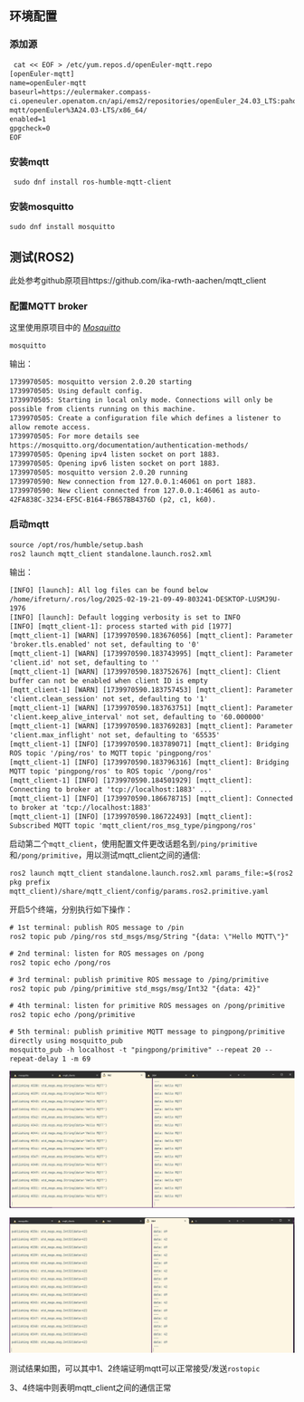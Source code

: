 ## 环境配置

### 添加源

```shell
 cat << EOF > /etc/yum.repos.d/openEuler-mqtt.repo
[openEuler-mqtt]
name=openEuler-mqtt
baseurl=https://eulermaker.compass-ci.openeuler.openatom.cn/api/ems2/repositories/openEuler_24.03_LTS:paho-mqtt/openEuler%3A24.03-LTS/x86_64/
enabled=1
gpgcheck=0
EOF
```

### 安装mqtt

```shell
 sudo dnf install ros-humble-mqtt-client
```

### 安装mosquitto

```shell
sudo dnf install mosquitto
```



## 测试(ROS2)

此处参考github原项目https://github.com/ika-rwth-aachen/mqtt_client

### 配置MQTT broker

这里使用原项目中的 [*Mosquitto*](https://mosquitto.org/)

```shell
mosquitto
```

输出：

```shell
1739970505: mosquitto version 2.0.20 starting
1739970505: Using default config.
1739970505: Starting in local only mode. Connections will only be possible from clients running on this machine.
1739970505: Create a configuration file which defines a listener to allow remote access.
1739970505: For more details see https://mosquitto.org/documentation/authentication-methods/
1739970505: Opening ipv4 listen socket on port 1883.
1739970505: Opening ipv6 listen socket on port 1883.
1739970505: mosquitto version 2.0.20 running
1739970590: New connection from 127.0.0.1:46061 on port 1883.
1739970590: New client connected from 127.0.0.1:46061 as auto-42FA838C-3234-EF5C-B164-FB657BB4376D (p2, c1, k60).
```

### 启动mqtt

```shell
source /opt/ros/humble/setup.bash
ros2 launch mqtt_client standalone.launch.ros2.xml
```

输出：

```shell
[INFO] [launch]: All log files can be found below /home/ifreturn/.ros/log/2025-02-19-21-09-49-803241-DESKTOP-LUSMJ9U-1976
[INFO] [launch]: Default logging verbosity is set to INFO
[INFO] [mqtt_client-1]: process started with pid [1977]
[mqtt_client-1] [WARN] [1739970590.183676056] [mqtt_client]: Parameter 'broker.tls.enabled' not set, defaulting to '0'
[mqtt_client-1] [WARN] [1739970590.183743995] [mqtt_client]: Parameter 'client.id' not set, defaulting to ''
[mqtt_client-1] [WARN] [1739970590.183752676] [mqtt_client]: Client buffer can not be enabled when client ID is empty
[mqtt_client-1] [WARN] [1739970590.183757453] [mqtt_client]: Parameter 'client.clean_session' not set, defaulting to '1'
[mqtt_client-1] [WARN] [1739970590.183763751] [mqtt_client]: Parameter 'client.keep_alive_interval' not set, defaulting to '60.000000'
[mqtt_client-1] [WARN] [1739970590.183769283] [mqtt_client]: Parameter 'client.max_inflight' not set, defaulting to '65535'
[mqtt_client-1] [INFO] [1739970590.183789071] [mqtt_client]: Bridging ROS topic '/ping/ros' to MQTT topic 'pingpong/ros'
[mqtt_client-1] [INFO] [1739970590.183796316] [mqtt_client]: Bridging MQTT topic 'pingpong/ros' to ROS topic '/pong/ros'
[mqtt_client-1] [INFO] [1739970590.184501929] [mqtt_client]: Connecting to broker at 'tcp://localhost:1883' ...
[mqtt_client-1] [INFO] [1739970590.186678715] [mqtt_client]: Connected to broker at 'tcp://localhost:1883'
[mqtt_client-1] [INFO] [1739970590.186722493] [mqtt_client]: Subscribed MQTT topic 'mqtt_client/ros_msg_type/pingpong/ros'
```

启动第二个`mqtt_client`，使用配置文件更改话题名到`/ping/primitive`和`/pong/primitive`，用以测试mqtt_client之间的通信:

```shell
ros2 launch mqtt_client standalone.launch.ros2.xml params_file:=$(ros2 pkg prefix mqtt_client)/share/mqtt_client/config/params.ros2.primitive.yaml
```

开启5个终端，分别执行如下操作：

```shell
# 1st terminal: publish ROS message to /pin
ros2 topic pub /ping/ros std_msgs/msg/String "{data: \"Hello MQTT\"}"
```

```shell
# 2nd terminal: listen for ROS messages on /pong
ros2 topic echo /pong/ros
```

```shell
# 3rd terminal: publish primitive ROS message to /ping/primitive
ros2 topic pub /ping/primitive std_msgs/msg/Int32 "{data: 42}"
```

```shell
# 4th terminal: listen for primitive ROS messages on /pong/primitive
ros2 topic echo /pong/primitive
```

```shell
# 5th terminal: publish primitive MQTT message to pingpong/primitive directly using mosquitto_pub
mosquitto_pub -h localhost -t "pingpong/primitive" --repeat 20 --repeat-delay 1 -m 69
```

![](./Resources/Test_mqtt_12.png)

![](./Resources/Test_mqtt_34.png)

测试结果如图，可以其中1、2终端证明mqtt可以正常接受/发送`rostopic`

3、4终端中则表明mqtt_client之间的通信正常
